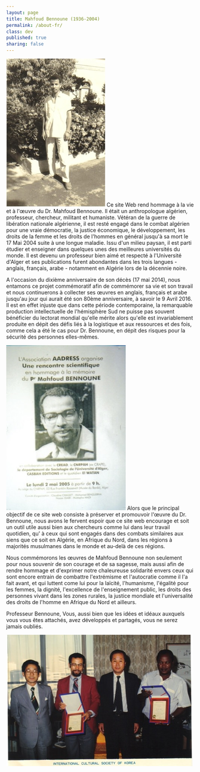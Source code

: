 ```yaml
---
layout: page
title: Mahfoud Bennoune (1936-2004)
permalink: /about-fr/
class: dev
published: true
sharing: false
---
```

![](/assets/img/MBpic10.jpg)
Ce site Web rend hommage à la vie et à l'œuvre du Dr. Mahfoud Bennoune. Il était un anthropologue algérien, professeur, chercheur, militant et humaniste. Vétéran de la guerre de libération nationale algérienne, il est resté engagé dans le combat algérien pour une vraie démocratie, la justice économique, le développement, les droits de la femme et les droits de l'hommes en général jusqu'à sa mort le 17 Mai 2004 suite à une longue maladie. Issu d'un milieu paysan, il est parti étudier et enseigner dans quelques unes des meilleures universités du monde. Il est devenu un professeur bien aimé et respecté à l'Université d'Alger et ses publications furent abondantes dans les trois langues - anglais, français, arabe - notamment en Algérie lors de la décennie noire. 

A l'occasion du dixième anniversaire de son décès (17 mai 2014), nous entamons ce projet commémoratif afin de commémorer sa vie et son travail et nous continuerons à collecter ses œuvres en anglais, français et arabe jusqu'au jour qui aurait été son 80ème anniversaire, à savoir le 9 Avril 2016. Il est en effet injuste que dans cette période contemporaine, la remarquable production intellectuelle de l'hémisphère Sud ne puisse pas souvent bénéficier du lectorat mondial qu'elle mérite alors qu'elle est invariablement produite en dépit des défis liés à la logistique et aux ressources et des fois, comme cela a été le cas pour Dr. Bennoune, en dépit des risques pour la sécurité des personnes elles-mêmes.

![](/assets/img/MBpic8.jpg) Alors que le principal objectif de ce site web consiste à préserver et promouvoir l'œuvre du Dr. Bennoune, nous avons le fervent espoir que ce site web encourage et soit un outil utile aussi bien aux chercheurs comme lui dans leur travail quotidien, qu' à ceux qui sont engagés dans des combats similaires aux siens que ce soit en Algérie, en Afrique du Nord, dans les régions à majorités musulmanes dans le monde et au-delà de ces régions.

Nous commémorons les œuvres de Mahfoud Bennoune non seulement pour nous souvenir de son courage et de sa sagesse, mais aussi afin de rendre hommage et d'exprimer notre chaleureuse solidarité envers ceux qui sont encore entrain de combattre l'extrémisme et l'autocratie comme il l'a fait avant, et qui luttent come lui pour la laïcité, l'humanisme, l'égalité pour les femmes, la dignité, l'excellence de l'enseignement public, les droits des personnes vivant dans les zones rurales, la justice mondiale et l'universalité des droits de l'homme en Afrique du Nord et ailleurs.

Professeur Bennoune, Vous, aussi bien que les idées et idéaux auxquels vous vous êtes attachés, avez développés et partagés, vous ne serez jamais oubliés.

![](/assets/img/MBpic2.jpg)